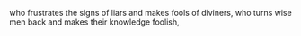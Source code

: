 who frustrates the signs of liars and makes fools of diviners, who turns wise men back and makes their knowledge foolish,
